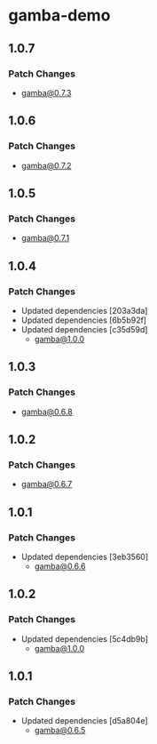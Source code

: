 # gamba-demo

## 1.0.7

### Patch Changes

- gamba@0.7.3

## 1.0.6

### Patch Changes

- gamba@0.7.2

## 1.0.5

### Patch Changes

- gamba@0.7.1

## 1.0.4

### Patch Changes

- Updated dependencies [203a3da]
- Updated dependencies [6b5b92f]
- Updated dependencies [c35d59d]
  - gamba@1.0.0

## 1.0.3

### Patch Changes

- gamba@0.6.8

## 1.0.2

### Patch Changes

- gamba@0.6.7

## 1.0.1

### Patch Changes

- Updated dependencies [3eb3560]
  - gamba@0.6.6

## 1.0.2

### Patch Changes

- Updated dependencies [5c4db9b]
  - gamba@1.0.0

## 1.0.1

### Patch Changes

- Updated dependencies [d5a804e]
  - gamba@0.6.5
